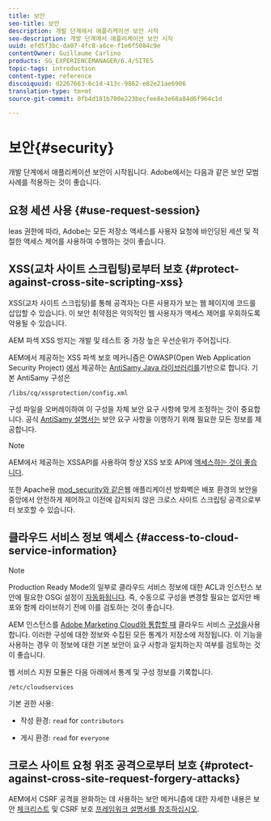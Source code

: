 ```yaml
---
title: 보안
seo-title: 보안
description: 개발 단계에서 애플리케이션 보안 시작
seo-description: 개발 단계에서 애플리케이션 보안 시작
uuid: efd5f3bc-da07-4fc8-a6ce-f1e6f5084c9e
contentOwner: Guillaume Carlino
products: SG_EXPERIENCEMANAGER/6.4/SITES
topic-tags: introduction
content-type: reference
discoiquuid: d2267663-6c1d-413c-9862-e82e21ae6906
translation-type: tm+mt
source-git-commit: 0fb4d181b700e223becfee8e3e68a84d6f964c1d

---
```



# 보안{#security}

개발 단계에서 애플리케이션 보안이 시작됩니다. Adobe에서는 다음과 같은 보안 모범 사례를 적용하는 것이 좋습니다.

## 요청 세션 사용 {#use-request-session}

leas 권한에 따라, Adobe는 모든 저장소 액세스를 사용자 요청에 바인딩된 세션 및 적절한 액세스 제어를 사용하여 수행하는 것이 좋습니다.

## XSS(교차 사이트 스크립팅)로부터 보호 {#protect-against-cross-site-scripting-xss}

XSS(교차 사이트 스크립팅)를 통해 공격자는 다른 사용자가 보는 웹 페이지에 코드를 삽입할 수 있습니다. 이 보안 취약점은 악의적인 웹 사용자가 액세스 제어를 우회하도록 악용될 수 있습니다.

AEM 파섹 XSS 방지는 개발 및 테스트 중 가장 높은 우선순위가 주어집니다.

AEM에서 제공하는 XSS 파섹 보호 메커니즘은 OWASP(Open Web Application Security Project) [에서](https://www.owasp.org/index.php/Category:OWASP_AntiSamy_Project) 제공하는 [AntiSamy Java 라이브러리를](https://www.owasp.org/)기반으로 합니다. 기본 AntiSamy 구성은

`/libs/cq/xssprotection/config.xml`

구성 파일을 오버레이하여 이 구성을 자체 보안 요구 사항에 맞게 조정하는 것이 중요합니다. 공식 [AntiSamy 설명서는](https://www.owasp.org/index.php/Category:OWASP_AntiSamy_Project) 보안 요구 사항을 이행하기 위해 필요한 모든 정보를 제공합니다.

>[!NOTE]
>
>AEM에서 제공하는 XSSAPI를 사용하여 항상 XSS 보호 API에 [액세스하는 것이 좋습니다](https://helpx.adobe.com/experience-manager/6-4/sites/developing/using/reference-materials/javadoc/com/adobe/granite/xss/XSSAPI.html).

또한 Apache용 [mod_security와 같은](https://www.modsecurity.org)웹 애플리케이션 방화벽은 배포 환경의 보안을 중앙에서 안전하게 제어하고 이전에 감지되지 않은 크로스 사이트 스크립팅 공격으로부터 보호할 수 있습니다.

## 클라우드 서비스 정보 액세스 {#access-to-cloud-service-information}

>[!NOTE]
>
>Production Ready Mode의 일부로 클라우드 서비스 정보에 대한 ACL과 인스턴스 보안에 필요한 OSGi 설정이 [자동화됩니다](/help/sites-administering/production-ready.md). 즉, 수동으로 구성을 변경할 필요는 없지만 배포와 함께 라이브하기 전에 이를 검토하는 것이 좋습니다.

AEM 인스턴스를 [Adobe Marketing Cloud와 통합할 때](/help/sites-administering/marketing-cloud.md) 클라우드 서비스 [구성을](/help/sites-developing/extending-cloud-config.md)사용합니다. 이러한 구성에 대한 정보와 수집된 모든 통계가 저장소에 저장됩니다. 이 기능을 사용하는 경우 이 정보에 대한 기본 보안이 요구 사항과 일치하는지 여부를 검토하는 것이 좋습니다.

웹 서비스 지원 모듈은 다음 아래에서 통계 및 구성 정보를 기록합니다.

`/etc/cloudservices`

기본 권한 사용:

* 작성 환경: `read` for `contributors`

* 게시 환경: `read` for `everyone`

## 크로스 사이트 요청 위조 공격으로부터 보호 {#protect-against-cross-site-request-forgery-attacks}

AEM에서 CSRF 공격을 완화하는 데 사용하는 보안 메커니즘에 대한 자세한 내용은 보안 [체크리스트](/help/sites-administering/security-checklist.md#protect-against-cross-site-request-forgery) 및 CSRF 보호 [프레임워크 설명서를 참조하십시오](/help/sites-developing/csrf-protection.md).